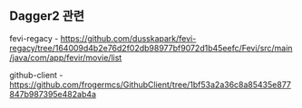 

## Dagger2 관련
fevi-regacy - https://github.com/dusskapark/fevi-regacy/tree/164009d4b2e76d2f02db98977bf9072d1b45eefc/Fevi/src/main/java/com/app/fevir/movie/list

github-client - https://github.com/frogermcs/GithubClient/tree/1bf53a2a36c8a85435e877847b987395e482ab4a